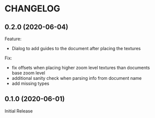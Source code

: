 # CHANGELOG

## 0.2.0 (2020-06-04)

Feature:
  - Dialog to add guides to the document after placing the textures

Fix:
  - fix offsets when placing higher zoom level textures than documents base zoom level
  - additional sanity check when parsing info from document name
  - add missing types

## 0.1.0 (2020-06-01)

Initial Release
